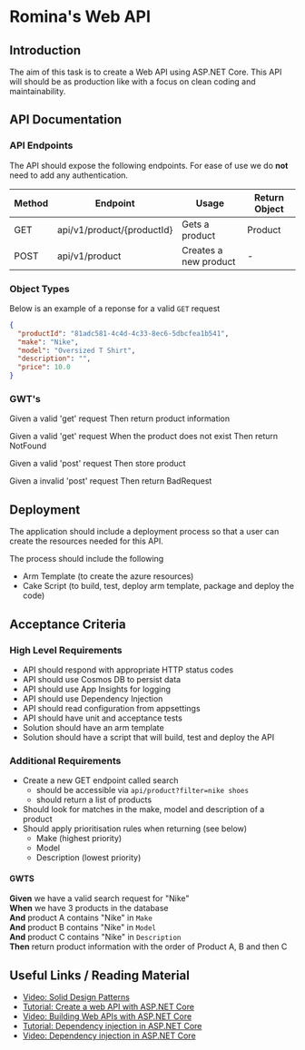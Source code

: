 # Romina's Web API

## Introduction

The aim of this task is to create a Web API using ASP.NET Core. This API will should be as production like with a focus on clean coding and maintainability.

## API Documentation

### API Endpoints

The API should expose the following endpoints. For ease of use we do **not** need to add any authentication.

| Method | Endpoint                | Usage                 | Return Object |
| ------ | ----------------------- | --------------------- | ------------- |
| GET    | api/v1/product/{productId} | Gets a product        | Product       |
| POST   | api/v1/product             | Creates a new product | -             |

### Object Types

Below is an example of a reponse for a valid `GET` request

```json
{
  "productId": "81adc581-4c4d-4c33-8ec6-5dbcfea1b541",
  "make": "Nike",
  "model": "Oversized T Shirt",
  "description": "",
  "price": 10.0
}
```

### GWT's

Given a valid 'get' request
Then return product information

Given a valid 'get' request
When the product does not exist
Then return NotFound

Given a valid 'post' request
Then store product

Given a invalid 'post' request
Then return BadRequest

## Deployment

The application should include a deployment process so that a user can create the resources needed for this API.

The process should include the following

- Arm Template (to create the azure resources)
- Cake Script (to build, test, deploy arm template, package and deploy the code)

## Acceptance Criteria

### High Level Requirements

- API should respond with appropriate HTTP status codes
- API should use Cosmos DB to persist data
- API should use App Insights for logging
- API should use Dependency Injection
- API should read configuration from appsettings
- API should have unit and acceptance tests
- Solution should have an arm template
- Solution should have a script that will build, test and deploy the API

### Additional Requirements

- Create a new GET endpoint called search 
  - should be accessible via `api/product?filter=nike shoes`
  - should return a list of products
- Should look for matches in the make, model and description of a product
- Should apply prioritisation rules when returning (see below)
  - Make (highest priority)
  - Model 
  - Description (lowest priority)

#### GWTS

**Given** we have a valid search request for "Nike"   
**When** we have 3 products in the database    
**And** product A contains "Nike" in `Make`    
**And** product B contains "Nike" in `Model`  
**And** product C contains "Nike" in `Description`  
**Then** return product information with the order of Product A, B and then C  

## Useful Links / Reading Material

- [Video: Solid Design Patterns](https://www.youtube.com/watch?v=agkWYPUcLpg&t=1427s)
- [Tutorial: Create a web API with ASP.NET Core](https://docs.microsoft.com/en-us/aspnet/core/tutorials/first-web-api?view=aspnetcore-2.2&tabs=visual-studio)
- [Video: Building Web APIs with ASP.NET Core](https://channel9.msdn.com/events/dotnetConf/2017/T322?term=asp.net%20core%20web%20api&lang-en=true)
- [Tutorial: Dependency injection in ASP.NET Core](https://docs.microsoft.com/en-us/aspnet/core/fundamentals/dependency-injection?view=aspnetcore-3.1)
- [Video: Dependency injection in ASP.NET Core](https://docs.microsoft.com/en-us/aspnet/core/fundamentals/dependency-injection?view=aspnetcore-3.1)
